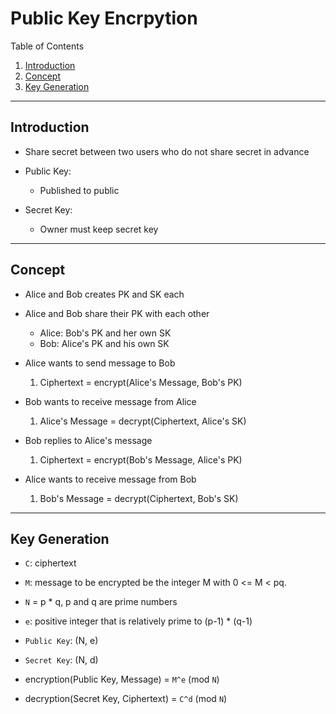# Public Key Encrpytion

Table of Contents
1. [Introduction](#introduction)
2. [Concept](#concept)
3. [Key Generation](#key-generation)
---

## Introduction

* Share secret between two users who do not share secret in advance

* Public Key:
    * Published to public

* Secret Key:
    * Owner must keep secret key

---

## Concept

* Alice and Bob creates PK and SK each

* Alice and Bob share their PK with each other
    * Alice: Bob's PK and her own SK
    * Bob: Alice's PK and his own SK

* Alice wants to send message to Bob
    1. Ciphertext = encrypt(Alice's Message, Bob's PK)

* Bob wants to receive message from Alice
    1. Alice's Message = decrypt(Ciphertext, Alice's SK)

* Bob replies to Alice's message
    1. Ciphertext = encrypt(Bob's Message, Alice's PK)

* Alice wants to receive message from Bob
    1. Bob's Message = decrypt(Ciphertext, Bob's SK)

---

## Key Generation

* `C`: ciphertext 

* `M`: message to be encrypted be the integer M with 0 <= M < pq.

* `N` = p * q, p and q are prime numbers

* `e`: positive integer that is relatively prime to (p-1) * (q-1) 

* `Public Key`: (N, e)

* `Secret Key`: (N, d)

* encryption(Public Key, Message) = `M^e` (mod `N`)

* decryption(Secret Key, Ciphertext) = `C^d` (mod `N`)
